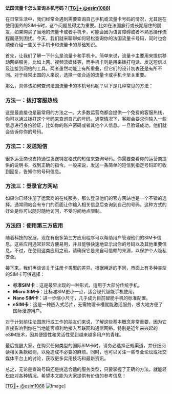 **法国流量卡怎么查询本机号码？[[TG💪+ @esim1088](https://t.me/s/esim1088)]**

在日常生活中，我们经常会遇到需要查询自己手机或流量卡号码的情况，尤其是在使用国外的SIM卡时，这个问题显得尤为重要。比如在法国旅行或长期居住的朋友，如果购买了当地的流量卡或者手机卡，可能会因为语言障碍或者不熟悉操作流程而感到困扰。今天，我们就来聊聊如何轻松查询你的法国流量卡号码，同时也会顺便介绍一些关于手机卡和流量卡的基础知识。

首先，让我们了解一下什么是流量卡和手机卡。简单来说，流量卡主要用来提供移动网络服务，比如上网、视频流媒体等，而手机卡则是用来拨打电话、发送短信以及连接到网络的工具。两者虽然功能上有所重叠，但它们的设计初衷还是有所不同。对于经常出国的人来说，选择一张合适的流量卡或手机卡至关重要。

那么，具体该如何查询法国流量卡的本机号码呢？以下是几种常见的方法：

### 方法一：拨打客服热线
这是最直接也是最常用的方法之一。大多数运营商都会提供一个免费的客服热线，你可以通过拨打这个号码来查询自己的号码。通常情况下，客服会要求你输入一些信息进行身份验证，比如你的账户密码或者其他个人信息。一旦验证成功，他们就会告诉你你的号码。

### 方法二：发送短信
很多运营商也支持通过发送特定格式的短信来查询号码。你需要查看你的运营商提供的说明书，找到正确的指令。一般来说，发送一条简单的短信到指定号码即可收到回复，告知你的号码信息。

### 方法三：登录官方网站
如果你已经注册了运营商的在线服务，那么登录他们的官方网站也是一个不错的选择。通常网站会有专门的页面让你输入相关信息后查询到自己的号码。这种方式的好处是你可以随时随地访问，不受时间地点限制。

### 方法四：使用第三方应用
随着科技的发展，现在有很多第三方应用程序可以帮助用户管理他们的SIM卡信息。这些应用通常非常方便易用，并且能够快速地显示出你的号码以及其他重要信息。不过，在使用这类应用之前，请确保它是来自可信赖的来源，以保护个人隐私安全。

接下来，我们再谈谈关于注册卡类型的差异。根据用途的不同，市面上有多种类型的SIM卡可供选择：

- **标准SIM卡**：这是最早出现的一种形式，适用于大部分传统手机。
- **Micro SIM卡**：比标准SIM更小一点，适合现代智能手机使用。
- **Nano SIM卡**：进一步缩小尺寸，几乎成为目前智能手机的标准配置。
- **eSIM卡**：这是一种嵌入式芯片，无需物理卡槽就能激活服务，极大地方便了国际漫游用户。

对于计划前往法国旅行或工作的朋友们来说，了解这些基本概念非常重要，因为它直接影响到你在当地能否顺利地接入互联网和通信网络。特别是近年来兴起的eSIM技术，因其便捷性和灵活性受到越来越多用户的青睐。

最后提醒大家，在购买任何类型的国际SIM卡时，请务必选择正规渠道，并仔细阅读相关条款细则，以免造成不必要的麻烦。同时，也可以关注一些专业论坛或社交媒体平台上的讨论，获取更多实用技巧和最新资讯。

总之，无论是查询号码还是挑选合适的服务类型，只要掌握了正确的方法，就能轻松应对各种情况。希望本文能为大家提供有价值的参考信息！

[[TG💪+ @esim1088](https://t.me/s/esim1088) ![Image](https://i.postimg.cc/4NQfJmqS/Snipaste-2025-05-13-00-14-12.png)]